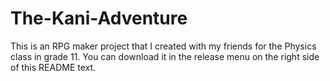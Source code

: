 # The-Kani-Adventure
This is an RPG maker project that I created with my friends for the Physics class in grade 11.
You can download it in the release menu on the right side of this README text.
